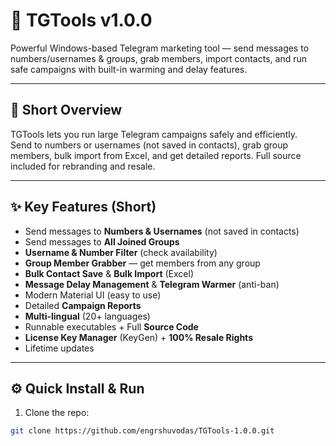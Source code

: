 # 💬 TGTools v1.0.0

Powerful Windows-based Telegram marketing tool — send messages to numbers/usernames & groups, grab members, import contacts, and run safe campaigns with built-in warming and delay features.

---

## 🔎 Short Overview
TGTools lets you run large Telegram campaigns safely and efficiently.  
Send to numbers or usernames (not saved in contacts), grab group members, bulk import from Excel, and get detailed reports. Full source included for rebranding and resale.

---

## ✨ Key Features (Short)
- Send messages to **Numbers & Usernames** (not saved in contacts)  
- Send messages to **All Joined Groups**  
- **Username & Number Filter** (check availability)  
- **Group Member Grabber** — get members from any group  
- **Bulk Contact Save** & **Bulk Import** (Excel)  
- **Message Delay Management** & **Telegram Warmer** (anti-ban)  
- Modern Material UI (easy to use)  
- Detailed **Campaign Reports**  
- **Multi-lingual** (20+ languages)  
- Runnable executables + Full **Source Code**  
- **License Key Manager** (KeyGen) + **100% Resale Rights**  
- Lifetime updates

---

## ⚙️ Quick Install & Run
1. Clone the repo:
```bash
git clone https://github.com/engrshuvodas/TGTools-1.0.0.git
